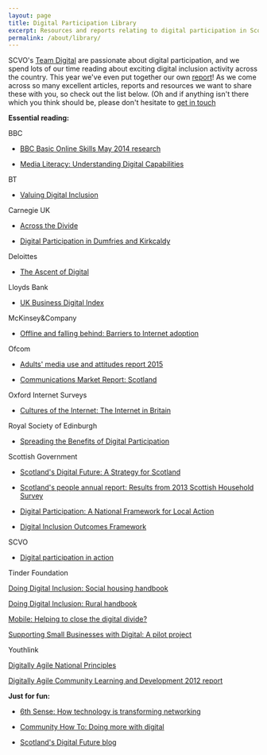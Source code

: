 ```yaml
---
layout: page
title: Digital Participation Library
excerpt: Resources and reports relating to digital participation in Scotland
permalink: /about/library/
---
```


SCVO's [Team Digital](http://digital.scvo.org.uk/about/team/) are passionate about digital participation, and we spend lots of our time reading about exciting digital inclusion activity across the country. This year we've even put together our own [report](http://digital.scvo.org.uk/about/annual-report-2015/)! As we come across so many excellent articles, reports and resources we want to share these with you, so check out the list below. (Oh and if anything isn't there which you think should be, please don't hesitate to [get in touch](mailto:digital@scvo.org.uk)

**Essential reading:** 

BBC

- [BBC Basic Online Skills May 2014 research](http://downloads.bbc.co.uk/aboutthebbc/insidethebbc/whatwedo/learning/audienceresearch/basic-online-skills-nov-2014.pdf)

- [Media Literacy: Understanding Digital Capabilities](http://downloads.bbc.co.uk/aboutthebbc/insidethebbc/whatwedo/learning/audienceresearch/bbc-understanding-digital-capabilities-nov-2014.pdf)

BT

- [Valuing Digital Inclusion](http://www.btplc.com/Betterfuture/ConnectedSociety/Creatingpossibilities/Valueofdigitalinclusion/Valuing-Digital-Inclusion.pdf)

Carnegie UK

- [Across the Divide](http://www.carnegieuktrust.org.uk/publications/2013/across-the-divide---full-report)

- [Digital Participation in Dumfries and Kirkcaldy](http://www.carnegieuktrust.org.uk/publications/2015/digital-participation-in-dumfries-and-kirkcaldy)

Deloittes

- [The Ascent of Digital](http://www2.deloitte.com/uk/en/pages/public-sector/articles/the-ascent-of-digital.html)

Lloyds Bank

- [UK Business Digital Index](http://resources.lloydsbank.com/insight/uk-business-digital-index/)

McKinsey&Company

- [Offline and falling behind: Barriers to Internet adoption](http://www.go-on.co.uk/wp-content/uploads/2014/10/McKinsey-Company-Offline-and-falling-behind-Barriers-to-Internet-adoption-article.pdf) 

Ofcom

- [Adults' media use and attitudes report 2015](http://stakeholders.ofcom.org.uk/market-data-research/other/research-publications/adults/media-lit-10years/)

- [Communications Market Report: Scotland](http://stakeholders.ofcom.org.uk/binaries/research/cmr/cmr15/2015_Scotland_CMR.pdf)

Oxford Internet Surveys

- [Cultures of the Internet: The Internet in Britain](http://oxis.oii.ox.ac.uk/wp-content/uploads/2014/11/OxIS-2013.pdf) 

Royal Society of Edinburgh

- [Spreading the Benefits of Digital Participation](https://www.royalsoced.org.uk/1136_FinalReport.html)

Scottish Government

- [Scotland's Digital Future: A Strategy for Scotland](http://www.gov.scot/Publications/2011/03/04162416/12)

- [Scotland's people annual report: Results from 2013 Scottish Household Survey](http://www.gov.scot/Resource/0045/00457570.pdf)

- [Digital Participation: A National Framework for Local Action](http://www.gov.scot/Publications/2014/04/6821/downloads)

- [Digital Inclusion Outcomes Framework](https://www.digitalskills.com/digital-inclusion-outcomes) 

SCVO

- [Digital participation in action](http://digital.scvo.org.uk/about/annual-report-2015/) 

Tinder Foundation

[Doing Digital Inclusion: Social housing handbook](http://www.tinderfoundation.org/our-thinking/research-publications/doing-digital-inclusion-social-housing-handbook)

[Doing Digital Inclusion: Rural handbook](http://www.tinderfoundation.org/our-thinking/research-publications/doing-digital-inclusion-rural-handbook)

[Mobile: Helping to close the digital divide?](http://www.tinderfoundation.org/our-thinking/research-publications/mobile-helping-close-digital-divide)

[Supporting Small Businesses with Digital: A pilot project](http://www.tinderfoundation.org/our-thinking/research-publications/supporting-small-businesses-digital-pilot-project)

Youthlink 

[Digitally Agile National Principles](http://www.digitallyagilecld.org/) 

[Digitally Agile Community Learning and Development 2012 report](http://media.wix.com/ugd/c5ab51_8080bedb43954cb19ae0a6a357297ed2.pdf)

**Just for fun:**

- [6th Sense: How technology is transforming networking](http://www.bookofthefuture.co.uk/2015/06/6th-sense-how-technology-is-transforming-networking/) 

- [Community How To: Doing more with digital](http://www.communityhowto.com/)

- [Scotland's Digital Future blog](http://blogs.scotland.gov.uk/digital/)


 







